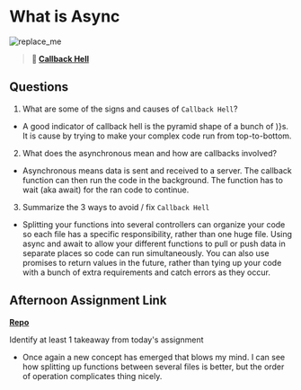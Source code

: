 # What is Async

![replace_me](https://codeworks.blob.core.windows.net/public/assets/img/illustrations/placeholder.svg)

> **📖 [Callback Hell](https://codeworksacademy.com/fs-student-guide/resources/wk4/01-Callbacks)**

## Questions

1. What are some of the signs and causes of `Callback Hell`?

- A good indicator of callback hell is the pyramid shape of a bunch of )}s.  It is cause by trying to make your complex code run from top-to-bottom.

2. What does the asynchronous mean and how are callbacks involved?

- Asynchronous means data is sent and received to a server.  The callback function can then run the code in the background.  The function has to wait (aka await) for the ran code to continue.

3. Summarize the 3 ways to avoid / fix `Callback Hell`

- Splitting your functions into several controllers can organize your code so each file has a specific responsibility, rather than one huge file.  Using async and await to allow your different functions to pull or push data in separate places so code can run simultaneously. You can also use promises to return values in the future, rather than tying up your code with a bunch of extra requirements and catch errors as they occur.

## Afternoon Assignment Link

**[Repo](https://github.com/coelallen/Trivia)**

Identify at least 1 takeaway from today's assignment

- Once again a new concept has emerged that blows my mind.  I can see how splitting up functions between several files is better, but the order of operation complicates thing nicely.

